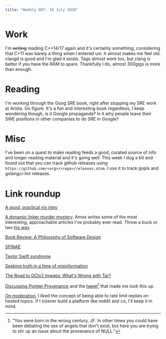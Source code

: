 ```yaml
---
title: "Weekly 007: 10 July 2020"
---
```


# Work

I'm ~~writing~~ reading C++14/17 again and it's certainly something, considering that C+11 was barely a thing when I entered uni. It almost makes me feel old. clangd is good and I'm glad it exists. Tags almost work too, but clang is better if you have the RAM to spare. Thankfully I do, almost 300gigs is more than enough.

# Reading

I'm working through the Goog SRE book, right after stopping my SRE work at Arista. Go figure. It's a fun and interesting book regardless, I keep wondering though, is it Google propaganda? Is it why people leave their SWE positions in other companies to do SRE in Google?

# Misc

I've been on a quest to make reading feeds a good, curated source of info and longer reading material and it's going well. This week I dug a bit and found out that you can track github releases using `https://github.com/<org>/<repo>/releases.atom`. I use it to track gopls and golangci-lint releases.

# Link roundup

[A good, practical nix intro](https://nix.dev)

[A dynamic linker murder mystery](https://fasterthanli.me/articles/a-dynamic-linker-murder-mystery). Amos writes some of the most interesting, approachable articles I've probably ever read. Throw a buck or two [his way](https://www.patreon.com/bePatron?u=47556).

[Book Review: A Philosophy of Software Design](https://johz.bearblog.dev/book-review-philosophy-software-design/)

[SFINAE](http://codeofthedamned.com/index.php/sfinae)

[Taylor Swift syndrome](https://medium.com/@radkat/taylor-swift-syndrome-2295cfd3b3f6)

[Seeking truth in a time of misinformation](https://raphlinus.github.io/covid/2020/07/08/seeking-truth.html)

[The Road to OCIv2 Images: What's Wrong with Tar?](https://www.cyphar.com/blog/post/20190121-ociv2-images-i-tar)

[Discussing Pointer Provenance](http://open-std.org/JTC1/SC22/WG21/docs/papers/2019/p1434r0.html) and the [tweet](https://twitter.com/rep_stosq_void/status/1280919968243212288)[^1] that made me look this up.

[On moderation](https://www.reddit.com/r/rust/comments/hnfnti/where_is_the_rust_community_allowed_to_talk_about/fxf65nf/), I liked the concept of being able to rate limit replies on heated topics. If I (n)ever build a platform like reddit and co, I'll keep it in mind.

[^1]: "You were born in the wrong century, JF. In other times you could have been debating the sex of angels that don't exist, but here you are trying to stir up an issue about the provenance of NULL."
